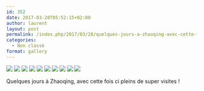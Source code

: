 ```yaml
---
id: 352
date: 2017-03-28T05:52:15+02:00
author: laurent
layout: post
permalink: /index.php/2017/03/28/quelques-jours-a-zhaoqing-avec-cette-fois-ci-2/
categories:
  - Non classé
format: gallery
---
```

<img src="/images/2017/03/tumblr_onigb3sxAv1uuvt0bo9_1280.jpg" />
<img src="/images/2017/03/tumblr_onigb3sxAv1uuvt0bo3_1280.jpg" />
<img src="/images/2017/03/tumblr_onigb3sxAv1uuvt0bo1_1280.jpg" />
<img src="/images/2017/03/tumblr_onigb3sxAv1uuvt0bo7_1280.jpg" />
<img src="/images/2017/03/tumblr_onigb3sxAv1uuvt0bo4_1280.jpg" />
<img src="/images/2017/03/tumblr_onigb3sxAv1uuvt0bo5_1280.jpg" />
<img src="/images/2017/03/tumblr_onigb3sxAv1uuvt0bo6_1280.jpg" />
<img src="/images/2017/03/tumblr_onigb3sxAv1uuvt0bo2_1280.jpg" />
<img src="/images/2017/03/tumblr_onigb3sxAv1uuvt0bo8_1280.jpg" />
<img src="/images/2017/03/tumblr_onigb3sxAv1uuvt0bo10_1280.jpg" />

Quelques jours à Zhaoqing, avec cette fois ci pleins de super visites !